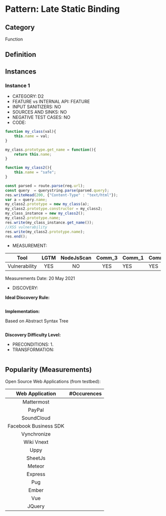 # Pattern: Late Static Binding

## Category

Function

## Definition

## Instances

### Instance 1

- CATEGORY: D2
- FEATURE vs INTERNAL API: FEATURE
- INPUT SANITIZERS: NO
- SOURCES AND SINKS: NO
- NEGATIVE TEST CASES: NO
- CODE:

```javascript
function my_class(val){
    this.name = val;
}

my_class.prototype.get_name = function(){
    return this.name;
}

function my_class2(){
    this.name = "safe";
}

const parsed = route.parse(req.url);
const query  = querystring.parse(parsed.query);
res.writeHead(200, {"Content-Type" : "text/html"});
var a = query.name;
my_class2.prototype = new my_class(a);
my_class2.prototype.constructor = my_class2;
my_class_instance = new my_class2();
my_class2.prototype.name;
res.write(my_class_instance.get_name());
//XSS vulnerability
res.write(my_class2.prototype.name);
res.end();
```
- MEASUREMENT:

|     Tool      | LGTM | NodeJsScan | Comm_3 | Comm_1 | Comm_2 | Vulnerable |
| :-----------: | :--: | :--------: | :------: | ------- | --------- | ---------- |
| Vulnerability | YES  |  NO        |    YES      |   YES   |   YES     |  YES      |
Measurements Date: 20 May 2021

- DISCOVERY:



**Ideal Discovery Rule:**

```
```

**Implementation:**

Based on Abstract Syntax Tree

```
```

**Discovery Difficulty Level:**

- PRECONDITIONS:
   1.
- TRANSFORMATION:
```javascript
```
## Popularity (Measurements)

Open Source Web Applications (from testbed):

|    Web Application    | #Occurences |
| :-------------------: | :---------: |
|      Mattermost       |             |
|        PayPal         |             |
|      SoundCloud       |             |
| Facebook Business SDK |             |
|      Vynchronize      |             |
|      Wiki Vnext       |             |
|         Uppy          |             |
|        SheetJs        |             |
|        Meteor         |             |
|        Express        |             |
|          Pug          |             |
|         Ember         |             |
|          Vue          |             |
|        JQuery         |             |



